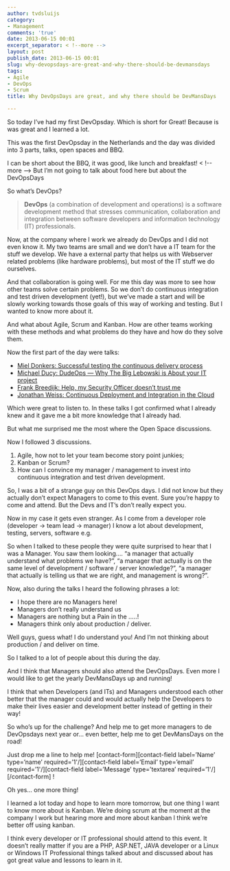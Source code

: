 ```yaml
---
author: tvdsluijs
category:
- Management
comments: 'true'
date: 2013-06-15 00:01
excerpt_separator: < !--more -->
layout: post
publish_date: 2013-06-15 00:01
slug: why-devopsdays-are-great-and-why-there-should-be-devmansdays
tags:
- Agile
- DevOps
- Scrum
title: Why DevOpsDays are great, and why there should be DevMansDays

---
```

So today I’ve had my first DevOpsday. Which is short for Great! Because is was
great and I learned a lot.

This was the first DevOpsday in the Netherlands and the day was divided into 3
parts, talks, open spaces and BBQ.

I can be short about the BBQ, it was good, like lunch and breakfast!
< !--more -->
But I’m not going to talk about food here but about the DevOpsDays

So what’s DevOps?

>  **DevOps** (a combination of development and operations) is a software
development method that stresses communication, collaboration and integration
between software developers and information technology (IT) professionals.

Now, at the company where I work we already do DevOps and I did not even know
it. My two teams are small and we don’t have a IT team for the stuff we
develop. We have a external party that helps us with Webserver related
problems (like hardware problems), but most of the IT stuff we do ourselves.

And that collaboration is going well. For me this day was more to see how
other teams solve certain problems. So we don’t do continuous integration and
test driven development (yet!), but we’ve made a start and will be slowly
working towards those goals of this way of working and testing. But I wanted
to know more about it.

And what about Agile, Scrum and Kanban. How are other teams working with these
methods and what problems do they have and how do they solve them.

Now the first part of the day were talks:

  * [Miel Donkers: Successful testing the continuous delivery process](http://www.devopsdays.org/events/2013-amsterdam/proposals/MielDonkers_Successfultestingthecontinuousdeliveryprocess/)
  * [Michael Ducy: DudeOps — Why The Big Lebowski is About your IT project](http://www.devopsdays.org/events/2013-amsterdam/proposals/MichaelDucy_DudeOps_WhyTheBigLebowskiisAboutYourITProject/)
  * [Frank Breedijk: Help, my Security Officer doesn’t trust me](http://www.devopsdays.org/events/2013-amsterdam/proposals/FrankBreedijk_HelpmySecurityOfficerdoesnttrustme/)
  * [Jonathan Weiss: Continuous Deployment and Integration in the Cloud](http://www.devopsdays.org/events/2013-amsterdam/proposals/JonathanWeiss_ContinuousDeploymentandIntegrationintheCloud/)

Which were great to listen to. In these talks I got confirmed what I already
knew and it gave me a bit more knowledge that I already had.

But what me surprised me the most where the Open Space discussions.

Now I followed 3 discussions.

  1. Agile, how not to let your team become story point junkies;
  2. Kanban or Scrum?
  3. How can I convince my manager / management to invest into continuous integration and test driven development.

So, I was a bit of a strange guy on this DevOps days. I did not know but they
actually don’t expect Managers to come to this event. Sure you’re happy to
come and attend. But the Devs and IT’s don’t really expect you.

Now in my case it gets even stranger. As I come from a developer role
(developer -> team lead -> manager) I know a lot about development, testing,
servers, software e.g.

So when I talked to these people they were quite surprised to hear that I was
a Manager. You saw them looking…. “a manager that actually understand what
problems we have?”, “a manager that actually is on the same level of
development / software / server knowledge?”, “a manager that actually is
telling us that we are right, and management is wrong?”.

Now, also during the talks I heard the following phrases a lot:

  * I hope there are no Managers here!
  * Managers don’t really understand us
  * Managers are nothing but a Pain in the …..!
  * Managers think only about production / deliver.

Well guys, guess what! I do understand you! And I’m not thinking about
production / and deliver on time.

So I talked to a lot of people about this during the day.

And I think that Managers should also attend the DevOpsDays. Even more I would
like to get the yearly DevMansDays up and running!

I think that when Developers (and ITs) and Managers understood each other
better that the manager could and would actually help the Developers to make
their lives easier and development better instead of getting in their way!

So who’s up for the challenge? And help me to get more managers to de
DevOpsdays next year or… even better, help me to get DevMansDays on the road!

Just drop me a line to help me! [contact-form][contact-field label=’Name’
type=’name’ required=’1'/][contact-field label=’Email’ type=’email’
required=’1'/][contact-field label=’Message’ type=’textarea’
required=’1'/][/contact-form] !

Oh yes… one more thing!

I learned a lot today and hope to learn more tomorrow, but one thing I want to
know more about is Kanban. We’re doing scrum at the moment at the company I
work but hearing more and more about kanban I think we’re better off using
kanban.

I think every developer or IT professional should attend to this event. It
doesn’t really matter if you are a PHP, ASP.NET, JAVA developer or a Linux or
Windows IT Professional things talked about and discussed about has got great
value and lessons to learn in it.

